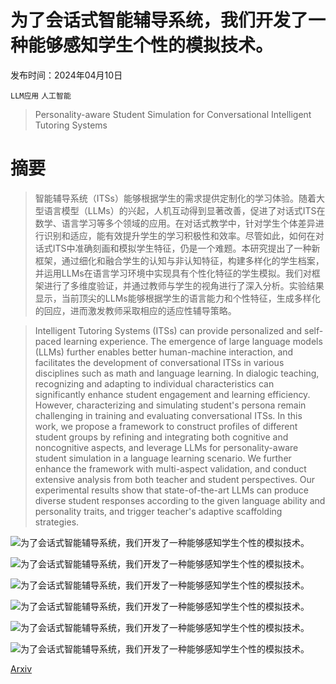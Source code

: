 # 为了会话式智能辅导系统，我们开发了一种能够感知学生个性的模拟技术。

发布时间：2024年04月10日

`LLM应用` `人工智能`

> Personality-aware Student Simulation for Conversational Intelligent Tutoring Systems

# 摘要

> 智能辅导系统（ITSs）能够根据学生的需求提供定制化的学习体验。随着大型语言模型（LLMs）的兴起，人机互动得到显著改善，促进了对话式ITS在数学、语言学习等多个领域的应用。在对话式教学中，针对学生个体差异进行识别和适应，能有效提升学生的学习积极性和效率。尽管如此，如何在对话式ITS中准确刻画和模拟学生特征，仍是一个难题。本研究提出了一种新框架，通过细化和融合学生的认知与非认知特征，构建多样化的学生档案，并运用LLMs在语言学习环境中实现具有个性化特征的学生模拟。我们对框架进行了多维度验证，并通过教师与学生的视角进行了深入分析。实验结果显示，当前顶尖的LLMs能够根据学生的语言能力和个性特征，生成多样化的回应，进而激发教师采取相应的适应性辅导策略。

> Intelligent Tutoring Systems (ITSs) can provide personalized and self-paced learning experience. The emergence of large language models (LLMs) further enables better human-machine interaction, and facilitates the development of conversational ITSs in various disciplines such as math and language learning. In dialogic teaching, recognizing and adapting to individual characteristics can significantly enhance student engagement and learning efficiency. However, characterizing and simulating student's persona remain challenging in training and evaluating conversational ITSs. In this work, we propose a framework to construct profiles of different student groups by refining and integrating both cognitive and noncognitive aspects, and leverage LLMs for personality-aware student simulation in a language learning scenario. We further enhance the framework with multi-aspect validation, and conduct extensive analysis from both teacher and student perspectives. Our experimental results show that state-of-the-art LLMs can produce diverse student responses according to the given language ability and personality traits, and trigger teacher's adaptive scaffolding strategies.

![为了会话式智能辅导系统，我们开发了一种能够感知学生个性的模拟技术。](../../../paper_images/2404.06762/Figure_intro_example.png)

![为了会话式智能辅导系统，我们开发了一种能够感知学生个性的模拟技术。](../../../paper_images/2404.06762/Figure_overview_framework.png)

![为了会话式智能辅导系统，我们开发了一种能够感知学生个性的模拟技术。](../../../paper_images/2404.06762/x1.jpg)

![为了会话式智能辅导系统，我们开发了一种能够感知学生个性的模拟技术。](../../../paper_images/2404.06762/Figure_heatmap_lang_high.png)

![为了会话式智能辅导系统，我们开发了一种能够感知学生个性的模拟技术。](../../../paper_images/2404.06762/Figure_heatmap_lang_low.png)

![为了会话式智能辅导系统，我们开发了一种能够感知学生个性的模拟技术。](../../../paper_images/2404.06762/Figure_correlation_lang_scaffold.png)

[Arxiv](https://arxiv.org/abs/2404.06762)